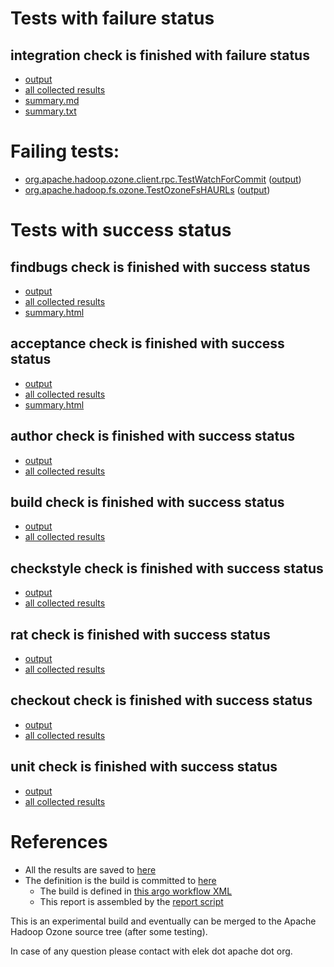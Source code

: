 # Tests with failure status

## integration check is finished with failure status

   * [output](https://raw.githubusercontent.com/elek/ozone-ci-q4/master/pr/pr-hdds-2238-6jxtw/integration/output.log)
   * [all collected results](https://github.com/elek/ozone-ci-q4/tree/master/pr/pr-hdds-2238-6jxtw/integration)
   * [summary.md](https://github.com/elek/ozone-ci-q4/tree/master/pr/pr-hdds-2238-6jxtw/integration/summary.md)
   * [summary.txt](https://github.com/elek/ozone-ci-q4/tree/master/pr/pr-hdds-2238-6jxtw/integration/summary.txt)

# Failing tests: 

 * [org.apache.hadoop.ozone.client.rpc.TestWatchForCommit](hadoop-ozone/integration-test/org.apache.hadoop.ozone.client.rpc.TestWatchForCommit.txt) ([output](hadoop-ozone/integration-test/org.apache.hadoop.ozone.client.rpc.TestWatchForCommit-output.txt))
 * [org.apache.hadoop.fs.ozone.TestOzoneFsHAURLs](hadoop-ozone/ozonefs/org.apache.hadoop.fs.ozone.TestOzoneFsHAURLs.txt) ([output](hadoop-ozone/ozonefs/org.apache.hadoop.fs.ozone.TestOzoneFsHAURLs-output.txt))


# Tests with success status

## findbugs check is finished with success status

   * [output](https://raw.githubusercontent.com/elek/ozone-ci-q4/master/pr/pr-hdds-2238-6jxtw/findbugs/output.log)
   * [all collected results](https://github.com/elek/ozone-ci-q4/tree/master/pr/pr-hdds-2238-6jxtw/findbugs)
   * [summary.html](https://elek.github.io/ozone-ci-q4/pr/pr-hdds-2238-6jxtw/findbugs/summary.html)


## acceptance check is finished with success status

   * [output](https://raw.githubusercontent.com/elek/ozone-ci-q4/master/pr/pr-hdds-2238-6jxtw/acceptance/output.log)
   * [all collected results](https://github.com/elek/ozone-ci-q4/tree/master/pr/pr-hdds-2238-6jxtw/acceptance)
   * [summary.html](https://elek.github.io/ozone-ci-q4/pr/pr-hdds-2238-6jxtw/acceptance/summary.html)


## author check is finished with success status

   * [output](https://raw.githubusercontent.com/elek/ozone-ci-q4/master/pr/pr-hdds-2238-6jxtw/author/output.log)
   * [all collected results](https://github.com/elek/ozone-ci-q4/tree/master/pr/pr-hdds-2238-6jxtw/author)


## build check is finished with success status

   * [output](https://raw.githubusercontent.com/elek/ozone-ci-q4/master/pr/pr-hdds-2238-6jxtw/build/output.log)
   * [all collected results](https://github.com/elek/ozone-ci-q4/tree/master/pr/pr-hdds-2238-6jxtw/build)


## checkstyle check is finished with success status

   * [output](https://raw.githubusercontent.com/elek/ozone-ci-q4/master/pr/pr-hdds-2238-6jxtw/checkstyle/output.log)
   * [all collected results](https://github.com/elek/ozone-ci-q4/tree/master/pr/pr-hdds-2238-6jxtw/checkstyle)


## rat check is finished with success status

   * [output](https://raw.githubusercontent.com/elek/ozone-ci-q4/master/pr/pr-hdds-2238-6jxtw/rat/output.log)
   * [all collected results](https://github.com/elek/ozone-ci-q4/tree/master/pr/pr-hdds-2238-6jxtw/rat)


## checkout check is finished with success status

   * [output](https://raw.githubusercontent.com/elek/ozone-ci-q4/master/pr/pr-hdds-2238-6jxtw/checkout/output.log)
   * [all collected results](https://github.com/elek/ozone-ci-q4/tree/master/pr/pr-hdds-2238-6jxtw/checkout)


## unit check is finished with success status

   * [output](https://raw.githubusercontent.com/elek/ozone-ci-q4/master/pr/pr-hdds-2238-6jxtw/unit/output.log)
   * [all collected results](https://github.com/elek/ozone-ci-q4/tree/master/pr/pr-hdds-2238-6jxtw/unit)




# References

 * All the results are saved to [here](https://github.com/elek/ozone-ci-q4/tree/master/pr/pr-hdds-2238-6jxtw/)
 * The definition is the build is committed to [here](https://github.com/elek/argo-ozone)
    * The build is defined in [this argo workflow XML](https://github.com/elek/argo-ozone/blob/master/ozone-build.yaml)
    * This report is assembled by the [report script](https://github.com/elek/argo-ozone/blob/master/scripts/report.sh)

This is an experimental build and eventually can be merged to the Apache Hadoop Ozone source tree (after some testing).

In case of any question please contact with elek dot apache dot org.
